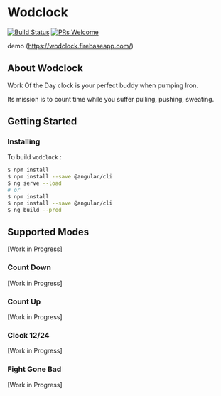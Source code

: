 # Wodclock 

[![Build Status](https://travis-ci.org/jstuyck/wodclock.svg?branch=master)](https://travis-ci.org/jstuyck/wodclock)
[![PRs Welcome](https://img.shields.io/badge/PRs-welcome-brightgreen.svg)](CONTRIBUTING.md#pull-requests)


demo (https://wodclock.firebaseapp.com/)

## About Wodclock

Work Of the Day clock is your perfect buddy when pumping Iron. 

Its mission is to count time while you suffer pulling, pushing, sweating.


## Getting Started

### Installing

To build `wodclock` :

```bash
$ npm install
$ npm install --save @angular/cli
$ ng serve --load
# or
$ npm install
$ npm install --save @angular/cli
$ ng build --prod
```

## Supported Modes

[Work in Progress]  

### Count Down

[Work in Progress]

### Count Up

[Work in Progress]

### Clock 12/24

[Work in Progress]

### Fight Gone Bad

[Work in Progress]
